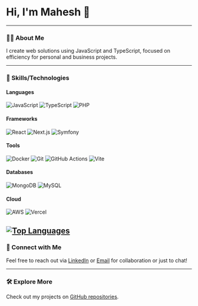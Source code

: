 
# Hi, I'm Mahesh 👋

---

### 👨‍💻 About Me
I create web solutions using JavaScript and TypeScript, focused on efficiency for personal and business projects.

---

### 🔧 Skills/Technologies

#### Languages  
![JavaScript](https://img.shields.io/badge/JavaScript-F7DF1E?style=for-the-badge&logo=javascript&logoColor=white)
![TypeScript](https://img.shields.io/badge/TypeScript-007ACC?style=for-the-badge&logo=typescript&logoColor=white)
![PHP](https://img.shields.io/badge/PHP-777BB4?style=for-the-badge&logo=php&logoColor=white)

#### Frameworks  
![React](https://img.shields.io/badge/React-61DAFB?style=for-the-badge&logo=react&logoColor=black)
![Next.js](https://img.shields.io/badge/Next.js-000000?style=for-the-badge&logo=next.js&logoColor=white)
![Symfony](https://img.shields.io/badge/Symfony-black?style=for-the-badge&logo=symfony&logoColor=white)

#### Tools  
![Docker](https://img.shields.io/badge/Docker-2496ED?style=for-the-badge&logo=docker&logoColor=white)
![Git](https://img.shields.io/badge/Git-F05032?style=for-the-badge&logo=git&logoColor=white)
![GitHub Actions](https://img.shields.io/badge/GitHub_Actions-2088FF?style=for-the-badge&logo=github-actions&logoColor=white)
![Vite](https://img.shields.io/badge/Vite-646CFF?style=for-the-badge&logo=vite&logoColor=white)

#### Databases  
![MongoDB](https://img.shields.io/badge/MongoDB-47A248?style=for-the-badge&logo=mongodb&logoColor=white)
![MySQL](https://img.shields.io/badge/MySQL-4479A1?style=for-the-badge&logo=mysql&logoColor=white)

#### Cloud  
![AWS](https://img.shields.io/badge/AWS-FF9900?style=for-the-badge&logo=amazonaws&logoColor=white)
![Vercel](https://img.shields.io/badge/Vercel-000000?style=for-the-badge&logo=vercel&logoColor=white)

[![Top Languages](https://github-readme-stats.vercel.app/api/top-langs/?username=maheshbhandari433&layout=compact&theme=radical)](https://github.com/maheshbhandari433)
---

### 💬 Connect with Me

Feel free to reach out via [LinkedIn](https://www.linkedin.com/in/maheshbhandari433/) or [Email](maheshbhandari433@gmail.com) for collaboration or just to chat!

---

### 🛠 Explore More

Check out my projects on [GitHub repositories](https://github.com/maheshbhandari433?tab=repositories).
